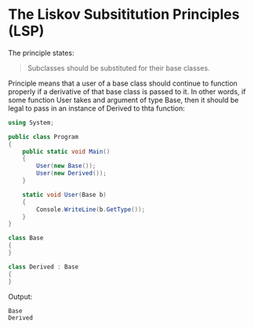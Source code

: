 # The Liskov Subsititution Principles (LSP)

The principle states:

> Subclasses should be substituted for their base classes.

Principle means that a user of a base class should continue to function properly if a derivative of that base class is passed to it. In other words, if some function User takes and argument of type Base, then it should be legal to pass in an instance of Derived to thta function:

```csharp
using System;

public class Program
{
    public static void Main()
    {
        User(new Base());
        User(new Derived());
    }

    static void User(Base b)
    {
        Console.WriteLine(b.GetType());
    }
}

class Base
{
}

class Derived : Base
{
}
```

Output:

```output
Base
Derived
```
